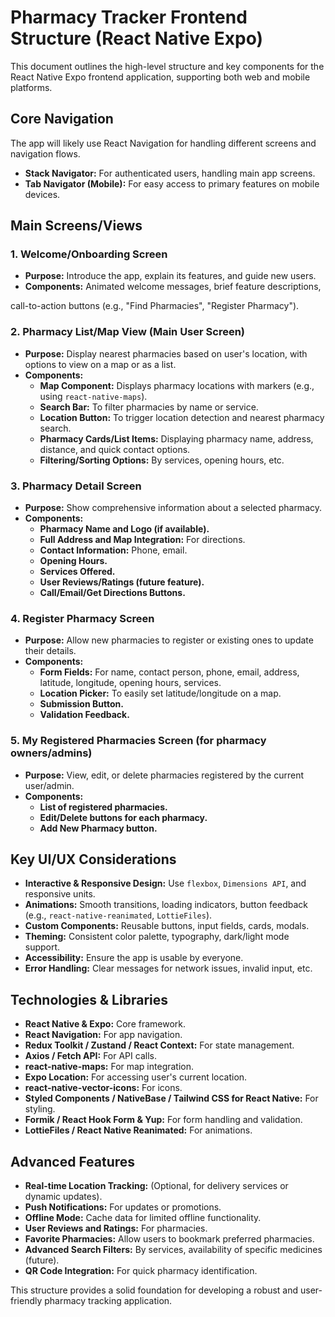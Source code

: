 # Pharmacy Tracker Frontend Structure (React Native Expo)

This document outlines the high-level structure and key components for the React Native Expo frontend application, supporting both web and mobile platforms.

## Core Navigation

The app will likely use React Navigation for handling different screens and navigation flows.

- **Stack Navigator:** For authenticated users, handling main app screens.
- **Tab Navigator (Mobile):** For easy access to primary features on mobile devices.

## Main Screens/Views

### 1. Welcome/Onboarding Screen
- **Purpose:** Introduce the app, explain its features, and guide new users.
- **Components:** Animated welcome messages, brief feature descriptions, 

call-to-action buttons (e.g., "Find Pharmacies", "Register Pharmacy").

### 2. Pharmacy List/Map View (Main User Screen)
- **Purpose:** Display nearest pharmacies based on user's location, with options to view on a map or as a list.
- **Components:**
  - **Map Component:** Displays pharmacy locations with markers (e.g., using `react-native-maps`).
  - **Search Bar:** To filter pharmacies by name or service.
  - **Location Button:** To trigger location detection and nearest pharmacy search.
  - **Pharmacy Cards/List Items:** Displaying pharmacy name, address, distance, and quick contact options.
  - **Filtering/Sorting Options:** By services, opening hours, etc.

### 3. Pharmacy Detail Screen
- **Purpose:** Show comprehensive information about a selected pharmacy.
- **Components:**
  - **Pharmacy Name and Logo (if available).**
  - **Full Address and Map Integration:** For directions.
  - **Contact Information:** Phone, email.
  - **Opening Hours.**
  - **Services Offered.**
  - **User Reviews/Ratings (future feature).**
  - **Call/Email/Get Directions Buttons.**

### 4. Register Pharmacy Screen
- **Purpose:** Allow new pharmacies to register or existing ones to update their details.
- **Components:**
  - **Form Fields:** For name, contact person, phone, email, address, latitude, longitude, opening hours, services.
  - **Location Picker:** To easily set latitude/longitude on a map.
  - **Submission Button.**
  - **Validation Feedback.**

### 5. My Registered Pharmacies Screen (for pharmacy owners/admins)
- **Purpose:** View, edit, or delete pharmacies registered by the current user/admin.
- **Components:**
  - **List of registered pharmacies.**
  - **Edit/Delete buttons for each pharmacy.**
  - **Add New Pharmacy button.**

## Key UI/UX Considerations

- **Interactive & Responsive Design:** Use `flexbox`, `Dimensions API`, and responsive units.
- **Animations:** Smooth transitions, loading indicators, button feedback (e.g., `react-native-reanimated`, `LottieFiles`).
- **Custom Components:** Reusable buttons, input fields, cards, modals.
- **Theming:** Consistent color palette, typography, dark/light mode support.
- **Accessibility:** Ensure the app is usable by everyone.
- **Error Handling:** Clear messages for network issues, invalid input, etc.

## Technologies & Libraries

- **React Native & Expo:** Core framework.
- **React Navigation:** For app navigation.
- **Redux Toolkit / Zustand / React Context:** For state management.
- **Axios / Fetch API:** For API calls.
- **react-native-maps:** For map integration.
- **Expo Location:** For accessing user's current location.
- **react-native-vector-icons:** For icons.
- **Styled Components / NativeBase / Tailwind CSS for React Native:** For styling.
- **Formik / React Hook Form & Yup:** For form handling and validation.
- **LottieFiles / React Native Reanimated:** For animations.

## Advanced Features

- **Real-time Location Tracking:** (Optional, for delivery services or dynamic updates).
- **Push Notifications:** For updates or promotions.
- **Offline Mode:** Cache data for limited offline functionality.
- **User Reviews and Ratings:** For pharmacies.
- **Favorite Pharmacies:** Allow users to bookmark preferred pharmacies.
- **Advanced Search Filters:** By services, availability of specific medicines (future).
- **QR Code Integration:** For quick pharmacy identification.

This structure provides a solid foundation for developing a robust and user-friendly pharmacy tracking application.